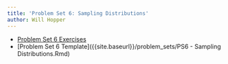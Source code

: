 ```yaml
---
title: 'Problem Set 6: Sampling Distributions'
author: Will Hopper
---
```


* [Problem Set 6 Exercises]({{site.baseurl}}/problem_sets/PS6-Sampling-Distributions.html) 
* [Problem Set 6 Template]({{site.baseurl}}/problem_sets/PS6 - Sampling Distributions.Rmd) 
